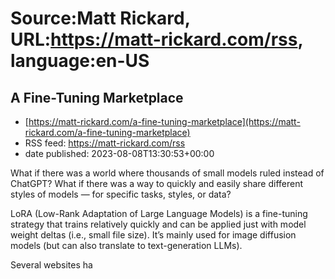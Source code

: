 # Source:Matt Rickard, URL:https://matt-rickard.com/rss, language:en-US

## A Fine-Tuning Marketplace
 - [https://matt-rickard.com/a-fine-tuning-marketplace](https://matt-rickard.com/a-fine-tuning-marketplace)
 - RSS feed: https://matt-rickard.com/rss
 - date published: 2023-08-08T13:30:53+00:00

What if there was a world where thousands of small models ruled instead of ChatGPT? What if there was a way to quickly and easily share different styles of models — for specific tasks, styles, or data?

LoRA (Low-Rank Adaptation of Large Language Models) is a fine-tuning strategy that trains relatively quickly and can be applied just with model weight deltas (i.e., small file size). It’s mainly used for image diffusion models (but can also translate to text-generation LLMs).

Several websites ha

